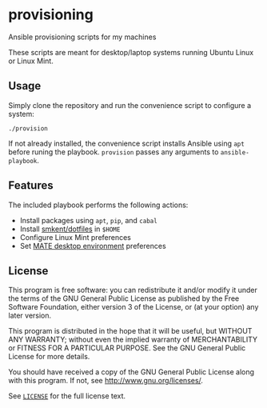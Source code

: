 # provisioning

Ansible provisioning scripts for my machines

These scripts are meant for desktop/laptop systems running Ubuntu Linux or
Linux Mint.

## Usage

Simply clone the repository and run the convenience script to configure a
system:

```shell
./provision
```

If not already installed, the convenience script installs Ansible using `apt`
before runing the playbook. `provision` passes any arguments to
`ansible-playbook`.

## Features

The included playbook performs the following actions:

* Install packages using `apt`, `pip`, and `cabal`
* Install [smkent/dotfiles](https://github.com/smkent/dotfiles) in `$HOME`
* Configure Linux Mint preferences
* Set [MATE desktop environment](http://mate-desktop.com/) preferences

## License

This program is free software: you can redistribute it and/or modify
it under the terms of the GNU General Public License as published by
the Free Software Foundation, either version 3 of the License, or
(at your option) any later version.

This program is distributed in the hope that it will be useful,
but WITHOUT ANY WARRANTY; without even the implied warranty of
MERCHANTABILITY or FITNESS FOR A PARTICULAR PURPOSE.  See the
GNU General Public License for more details.

You should have received a copy of the GNU General Public License
along with this program.  If not, see <http://www.gnu.org/licenses/>.

See [`LICENSE`](/LICENSE) for the full license text.
